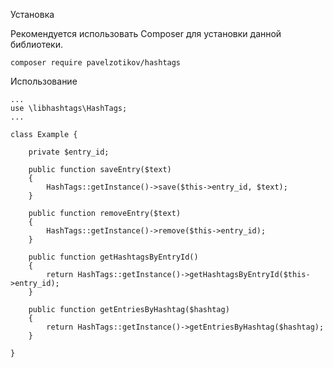 Установка

Рекомендуется использовать Composer для установки данной библиотеки.

```
composer require pavelzotikov/hashtags
```

Использование

```
... 
use \libhashtags\HashTags;
... 

class Example {

    private $entry_id; 

    public function saveEntry($text)
    {
        HashTags::getInstance()->save($this->entry_id, $text);   
    }
    
    public function removeEntry($text)
    {
        HashTags::getInstance()->remove($this->entry_id);   
    }
    
    public function getHashtagsByEntryId()
    {
    	return HashTags::getInstance()->getHashtagsByEntryId($this->entry_id);
    }
   
    public function getEntriesByHashtag($hashtag)
    {
    	return HashTags::getInstance()->getEntriesByHashtag($hashtag);
    }
    
}

```
